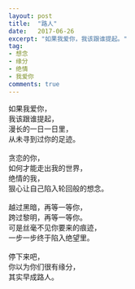 ```yaml
---
layout: post
title:  "路人"
date:   2017-06-26
excerpt: "如果我爱你，我该跟谁提起。"
tag:
- 想念
- 缘分
- 绝情
- 我爱你
comments: true
---
```


如果我爱你，<br>
我该跟谁提起，<br>
漫长的一日一日里，<br>
从未寻到过你的足迹。<br>
<br>
贪恋的你，<br>
如何才能走出我的世界，<br>
绝情的我，<br>
狠心让自己陷入轮回般的想念。<br>
<br>
越过黑暗，再等一等你，<br>
跨过黎明，再等一等你。<br>
可是丝毫不见你要来的痕迹，<br>
一步一步终于陷入绝望里。<br>
<br>
停下来吧，<br>
你以为你们很有缘分，<br>
其实早成路人。
